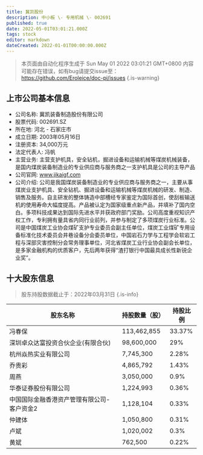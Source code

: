 ```yaml
---
title: 冀凯股份
description: 中小板 \- 专用机械 \- 002691
published: true
date: 2022-05-01T03:01:21.000Z
tags: stock
editor: markdown
dateCreated: 2022-01-01T00:00:00.000Z
---
```


> 本页面由自动化程序生成于 Sun May 01 2022 03:01:21 GMT+0800
> 内容可能存在错误，如有bug请提交issue至：https://github.com/Eroleice/doc-pi/issues
{.is-warning}

## 上市公司基本信息
- 公司名称: 冀凯装备制造股份有限公司
- 股票代码: 002691.SZ
- 所在地: 河北 - 石家庄市
- 成立日期: 2003年05月16日
- 注册资本: 34,000万元
- 法定代表人: 冯帆
- 主营业务: 主营支护机具，安全钻机，掘进设备和运输机械等煤炭机械装备，是国内煤炭装备制造业的专业供应商与服务商之一支护机具是公司的主导产品
- 公司官网: www.jikaigf.com
- 公司介绍: 公司是我国煤炭装备制造业的专业供应商与服务商之一，主要从事煤炭业支护机具、安全钻机、掘进设备和运输机械等煤炭机械的研发、制造、销售及服务。自主研发的整体铸造中部槽经专家鉴定为国际首创，使刮板输送机的使用寿命大幅度提高。产品被认定为国家级重点新产品，并填补了国内空白。多项科技成果达到国际先进水平并获政府部门奖励。公司高度重视知识产权工作，专利拥有量具省内同行业前列，并参与制定了多项煤炭行业标准。公司是中国煤炭工业协会煤矿支护专业委员会副主任单位，煤炭工业煤矿专用设备标准化技术委员会井巷设备分会委员单位，中国岩石力学与工程学会软岩工程与深部灾害控制分会常务理事单位，河北省煤炭工业行业协会副会长单位，是多家金融机构的优质客户，先后两年获得“渣打银行中国最具成长性新锐企业奖”。


## 十大股东信息
> 股东持股数据截止于：2022年03月31日
{.is-info}

| 股东名称 | 持股数量（股） | 持股比例 |
| --- | --- | --- |
| 冯春保 | 113,462,855 | 33.37% |
| 深圳卓众达富投资合伙企业(有限合伙) | 98,600,000 | 29% |
| 杭州焱热实业有限公司 | 7,745,300 | 2.28% |
| 乔贵彩 | 4,865,792 | 1.43% |
| 周燕 | 3,050,000 | 0.9% |
| 华泰证券股份有限公司 | 1,224,993 | 0.36% |
| 中国国际金融香港资产管理有限公司-客户资金2 | 1,128,104 | 0.33% |
| 仲建体 | 1,050,800 | 0.31% |
| 卢斌 | 1,020,002 | 0.3% |
| 黄斌 | 762,500 | 0.22% |




